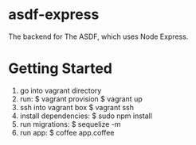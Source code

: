asdf-express
============

The backend for The ASDF, which uses Node Express.

Getting Started
===============

1. go into vagrant directory
2. run:
    $ vagrant provision
    $ vagrant up
3. ssh into vagrant box
    $ vagrant ssh
4. install dependencies:
    $ sudo npm install
5. run migrations:
    $ sequelize -m
6. run app:
    $ coffee app.coffee
